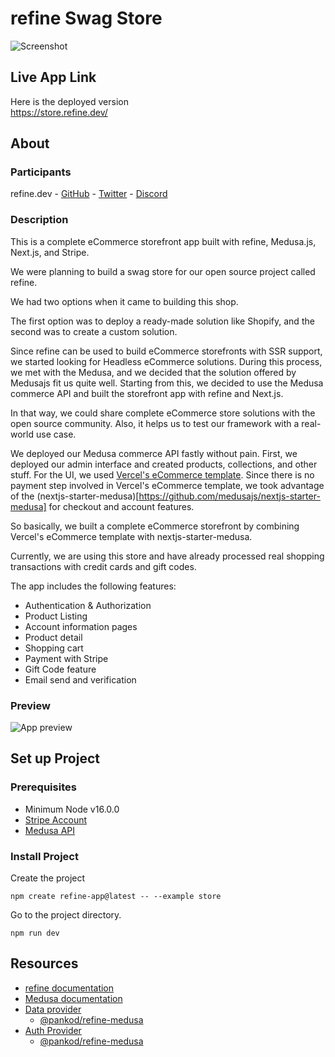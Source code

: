 # refine Swag Store


![Screenshot](./cover-image.jpg)


## Live App Link
Here is the deployed version  
https://store.refine.dev/


## About

### Participants

refine.dev - [GitHub](https://github.com/refinedev/refine) - [Twitter](https://twitter.com/refine_dev) - [Discord](https://discord.gg/refine)


### Description
This is a complete eCommerce storefront app built with refine, Medusa.js, Next.js, and Stripe.

We were planning to build a swag store for our open source project called refine.

We had two options when it came to building this shop.

The first option was to deploy a ready-made solution like Shopify, and the second was to create a custom solution.

Since refine can be used to build eCommerce storefronts with SSR support, we started looking for Headless eCommerce solutions.
During this process, we met with the Medusa, and we decided that the solution offered by Medusajs fit us quite well. 
Starting from this, we decided to use the Medusa commerce API and built the storefront app with refine and Next.js. 
 
In that way, we could share complete eCommerce store solutions with the open source community. Also, it helps us to test our framework with a real-world use case.

We deployed our Medusa commerce API fastly without pain. First, we deployed our admin interface and created products, collections, and other stuff. 
For the UI, we used [Vercel's eCommerce template](https://demo.vercel.store/). Since there is no payment step involved in Vercel's eCommerce template, we took advantage of the (nextjs-starter-medusa)[https://github.com/medusajs/nextjs-starter-medusa] for checkout and account features.

So basically, we built a complete eCommerce storefront by combining Vercel's eCommerce template with nextjs-starter-medusa.

Currently, we are using this store and have already processed real shopping transactions with credit cards and gift codes. 

 The app includes the following features:
- Authentication & Authorization
- Product Listing
- Account information pages
- Product detail
- Shopping cart
- Payment with Stripe
- Gift Code feature
- Email send and verification

### Preview


![App preview](https://refine-store.fra1.cdn.digitaloceanspaces.com/video/refine-store-demo.gif)                                                               
   
                                                                   
## Set up Project   
### Prerequisites

- Minimum Node v16.0.0 
- [Stripe Account](https://stripe.com/)
- [Medusa API](https://docs.medusajs.com/quickstart/quick-start)

### Install Project

Create the project

```
npm create refine-app@latest -- --example store
```

Go to the project directory.

```
npm run dev
```
## Resources
- [refine documentation](https://refine.dev/docs/getting-started/overview/)
- [Medusa documentation](https://docs.medusajs.com/quickstart/quick-start)
- [Data provider](https://refine.dev/docs/api-reference/core/providers/data-provider/)
  - [@pankod/refine-medusa](https://www.npmjs.com/package/@pankod/refine-medusa)
- [Auth Provider](https://refine.dev/docs/api-reference/core/providers/auth-provider/)
  - [@pankod/refine-medusa](https://www.npmjs.com/package/@pankod/refine-medusa)
